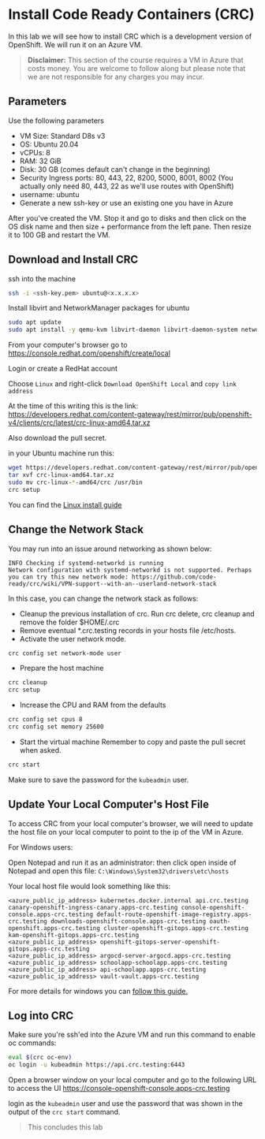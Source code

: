 # Install Code Ready Containers (CRC)

In this lab we will see how to install CRC which is a development version of OpenShift. We will run it on an Azure VM.

> **Disclaimer:**
> This section of the course requires a VM in Azure that costs money. You are welcome to follow along but please note that we are not responsible for any charges you may incur.

## Parameters

Use the following parameters

- VM Size: Standard D8s v3
- OS: Ubuntu 20.04
- vCPUs: 8
- RAM: 32 GiB
- Disk: 30 GB (comes default can't change in the beginning)
- Security Ingress ports: 80, 443, 22, 8200, 5000, 8001, 8002 (You actually only need 80, 443, 22 as we'll use routes with OpenShift)
- username: ubuntu
- Generate a new ssh-key or use an existing one you have in Azure

After you've created the VM. Stop it and go to disks and then click on the OS disk name and then size + performance from the left pane. Then resize it to 100 GB and restart the VM.

## Download and Install CRC

ssh into the machine

```bash
ssh -i <ssh-key.pem> ubuntu@<x.x.x.x>
```

Install libvirt and NetworkManager packages for ubuntu
```bash
sudo apt update
sudo apt install -y qemu-kvm libvirt-daemon libvirt-daemon-system network-manager
```

From your computer's browser go to https://console.redhat.com/openshift/create/local

Login or create a RedHat account

Choose `Linux` and right-click `Download OpenShift Local` and `copy link address`

At the time of this writing this is the link:
https://developers.redhat.com/content-gateway/rest/mirror/pub/openshift-v4/clients/crc/latest/crc-linux-amd64.tar.xz

Also download the pull secret.

in your Ubuntu machine run this:

```bash
wget https://developers.redhat.com/content-gateway/rest/mirror/pub/openshift-v4/clients/crc/latest/crc-linux-amd64.tar.xz
tar xvf crc-linux-amd64.tar.xz
sudo mv crc-linux-*-amd64/crc /usr/bin
crc setup
```

You can find the [Linux install guide](https://access.redhat.com/documentation/en-us/red_hat_codeready_containers/2.0/html/getting_started_guide/installation_gsg#linux)


## Change the Network Stack

You may run into an issue around networking as shown below:

```
INFO Checking if systemd-networkd is running
Network configuration with systemd-networkd is not supported. Perhaps you can try this new network mode: https://github.com/code-ready/crc/wiki/VPN-support--with-an--userland-network-stack
```

In this case, you can change the network stack as follows:

- Cleanup the previous installation of crc.
Run crc delete, crc cleanup and remove the folder $HOME/.crc
- Remove eventual *.crc.testing records in your hosts file /etc/hosts.
- Activate the user network mode.
```bash
crc config set network-mode user
```
- Prepare the host machine
```bash
crc cleanup
crc setup
```
- Increase the CPU and RAM from the defaults
```bash
crc config set cpus 8
crc config set memory 25600
```
- Start the virtual machine
Remember to copy and paste the pull secret when asked.
```bash
crc start
```

Make sure to save the password for the `kubeadmin` user. 

## Update Your Local Computer's Host File

To access CRC from your local computer's browser, we will need to update the host file on your local computer to point to the ip of the VM in Azure.

For Windows users:

Open Notepad and run it as an administrator:
then click open inside of Notepad and open this file:
`C:\Windows\System32\drivers\etc\hosts`

Your local host file would look something like this:

```
<azure_public_ip_address> kubernetes.docker.internal api.crc.testing canary-openshift-ingress-canary.apps-crc.testing console-openshift-console.apps-crc.testing default-route-openshift-image-registry.apps-crc.testing downloads-openshift-console.apps-crc.testing oauth-openshift.apps-crc.testing cluster-openshift-gitops.apps-crc.testing kam-openshift-gitops.apps-crc.testing 
<azure_public_ip_address> openshift-gitops-server-openshift-gitops.apps-crc.testing 
<azure_public_ip_address> argocd-server-argocd.apps-crc.testing
<azure_public_ip_address> schoolapp-schoolapp.apps-crc.testing 
<azure_public_ip_address> api-schoolapp.apps-crc.testing
<azure_public_ip_address> vault-vault.apps-crc.testing
```

For more details for windows you can [follow this guide.](https://helpdeskgeek.com/networking/edit-hosts-file/)

## Log into CRC

Make sure you're ssh'ed into the Azure VM and run this command to enable oc commands:
```bash
eval $(crc oc-env)
oc login -u kubeadmin https://api.crc.testing:6443
```

Open a browser window on your local computer and go to the following URL to access the UI
https://console-openshift-console.apps-crc.testing

login as the `kubeadmin` user and use the password that was shown in the output of the `crc start` command.

> This concludes this lab